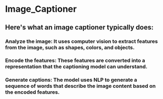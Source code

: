 # Image_Captioner
## Here's what an image captioner typically does:
### Analyze the image: It uses computer vision to extract features from the image, such as shapes, colors, and objects.
### Encode the features: These features are converted into a representation that the captioning model can understand.
### Generate captions: The model uses NLP to generate a sequence of words that describe the image content based on the encoded features.
